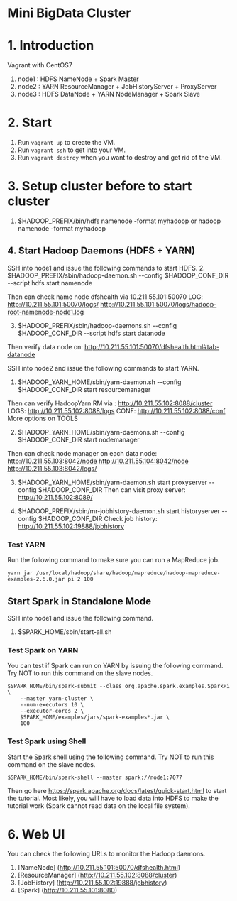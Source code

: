 Mini BigData Cluster
============================

# 1. Introduction

Vagrant with CentOS7

1. node1 : HDFS NameNode + Spark Master
2. node2 : YARN ResourceManager + JobHistoryServer + ProxyServer
3. node3 : HDFS DataNode + YARN NodeManager + Spark Slave


# 2. Start
1. Run ```vagrant up``` to create the VM.
2. Run ```vagrant ssh``` to get into your VM.
3. Run ```vagrant destroy``` when you want to destroy and get rid of the VM.



# 3. Setup cluster before to start cluster

1. $HADOOP_PREFIX/bin/hdfs namenode -format myhadoop
or hadoop namenode -format myhadoop


## 4. Start Hadoop Daemons (HDFS + YARN)
SSH into node1 and issue the following commands to start HDFS.
2. $HADOOP_PREFIX/sbin/hadoop-daemon.sh --config $HADOOP_CONF_DIR --script hdfs start namenode

Then can check name node dfshealth via 10.211.55.101:50070
LOG:
http://10.211.55.101:50070/logs/
http://10.211.55.101:50070/logs/hadoop-root-namenode-node1.log

3. $HADOOP_PREFIX/sbin/hadoop-daemons.sh --config $HADOOP_CONF_DIR --script hdfs start datanode

Then verify data node on:
http://10.211.55.101:50070/dfshealth.html#tab-datanode

SSH into node2 and issue the following commands to start YARN.

1. $HADOOP_YARN_HOME/sbin/yarn-daemon.sh --config $HADOOP_CONF_DIR start resourcemanager

Then can verify HadoopYarn RM via :
http://10.211.55.102:8088/cluster
LOGS: http://10.211.55.102:8088/logs
CONF: http://10.211.55.102:8088/conf
More options on TOOLS

2. $HADOOP_YARN_HOME/sbin/yarn-daemons.sh --config $HADOOP_CONF_DIR start nodemanager

Then can check node manager on each data node:
 http://10.211.55.103:8042/node
 http://10.211.55.104:8042/node
 http://10.211.55.103:8042/logs/

3. $HADOOP_YARN_HOME/sbin/yarn-daemon.sh start proxyserver --config $HADOOP_CONF_DIR
Then can visit proxy server:
http://10.211.55.102:8089/

4. $HADOOP_PREFIX/sbin/mr-jobhistory-daemon.sh start historyserver --config $HADOOP_CONF_DIR
Check job history: http://10.211.55.102:19888/jobhistory


### Test YARN
Run the following command to make sure you can run a MapReduce job.

```
yarn jar /usr/local/hadoop/share/hadoop/mapreduce/hadoop-mapreduce-examples-2.6.0.jar pi 2 100
```

## Start Spark in Standalone Mode
SSH into node1 and issue the following command.

1. $SPARK_HOME/sbin/start-all.sh

### Test Spark on YARN
You can test if Spark can run on YARN by issuing the following command. Try NOT to run this command on the slave nodes.
```
$SPARK_HOME/bin/spark-submit --class org.apache.spark.examples.SparkPi \
    --master yarn-cluster \
    --num-executors 10 \
    --executor-cores 2 \
    $SPARK_HOME/examples/jars/spark-examples*.jar \
    100
```

### Test Spark using Shell
Start the Spark shell using the following command. Try NOT to run this command on the slave nodes.

```
$SPARK_HOME/bin/spark-shell --master spark://node1:7077
```

Then go here https://spark.apache.org/docs/latest/quick-start.html to start the tutorial. Most likely, you will have to load data into HDFS to make the tutorial work (Spark cannot read data on the local file system).

# 6. Web UI
You can check the following URLs to monitor the Hadoop daemons.

1. [NameNode] (http://10.211.55.101:50070/dfshealth.html)
2. [ResourceManager] (http://10.211.55.102:8088/cluster)
3. [JobHistory] (http://10.211.55.102:19888/jobhistory)
4. [Spark] (http://10.211.55.101:8080)

